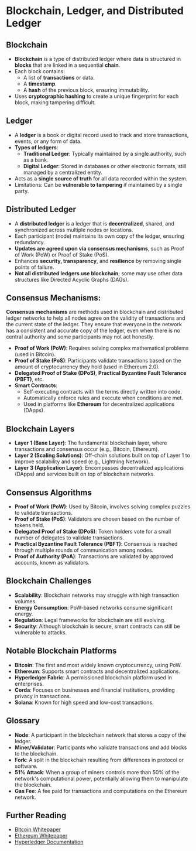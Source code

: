 # Blockchain, Ledger, and Distributed Ledger
##  Blockchain
- **Blockchain** is a type of distributed ledger where data is structured in **blocks** that are linked in a sequential **chain**.
- Each block contains:
  - A list of **transactions** or data.
  - A **timestamp**.
  - A **hash** of the previous block, ensuring immutability.
- Uses **cryptographic hashing** to create a unique fingerprint for each block, making tampering difficult.
##  Ledger
- A **ledger** is a book or digital record used to track and store transactions, events, or any form of data.
- **Types of ledgers**:
  - **Traditional Ledger**: Typically maintained by a single authority, such as a bank.
  - **Digital Ledger**: Stored in databases or other electronic formats, still managed by a centralized entity.
- Acts as a **single source of truth** for all data recorded within the system.
- Limitations: Can be **vulnerable to tampering** if maintained by a single party.

##  Distributed Ledger
- A **distributed ledger** is a ledger that is **decentralized**, shared, and synchronized across multiple nodes or locations.
- Each participant (node) maintains its own copy of the ledger, ensuring redundancy.
- **Updates are agreed upon via consensus mechanisms**, such as Proof of Work (PoW) or Proof of Stake (PoS).
- Enhances **security, transparency**, and **resilience** by removing single points of failure.
- **Not all distributed ledgers use blockchain**; some may use other data structures like Directed Acyclic Graphs (DAGs).



## **Consensus Mechanisms**:
**Consensus mechanisms** are methods used in blockchain and distributed ledger networks to help all nodes agree on the validity of transactions and the current state of the ledger. They ensure that everyone in the network has a consistent and accurate copy of the ledger, even when there is no central authority and some participants may not act honestly.
  - **Proof of Work (PoW)**: Requires solving complex mathematical problems (used in Bitcoin).
  - **Proof of Stake (PoS)**: Participants validate transactions based on the amount of cryptocurrency they hold (used in Ethereum 2.0).
  - **Delegated Proof of Stake (DPoS)**, **Practical Byzantine Fault Tolerance (PBFT)**, etc.
- **Smart Contracts**:
  - Self-executing contracts with the terms directly written into code.
  - Automatically enforce rules and execute when conditions are met.
  - Used in platforms like **Ethereum** for decentralized applications (DApps). 

##  Blockchain Layers
- **Layer 1 (Base Layer)**: The fundamental blockchain layer, where transactions and consensus occur (e.g., Bitcoin, Ethereum).
- **Layer 2 (Scaling Solutions)**: Off-chain solutions built on top of Layer 1 to improve scalability and speed (e.g., Lightning Network).
- **Layer 3 (Application Layer)**: Encompasses decentralized applications (DApps) and services built on top of blockchain networks. 

## Consensus Algorithms
- **Proof of Work (PoW)**: Used by Bitcoin, involves solving complex puzzles to validate transactions.
- **Proof of Stake (PoS)**: Validators are chosen based on the number of tokens held.
- **Delegated Proof of Stake (DPoS)**: Token holders vote for a small number of delegates to validate transactions.
- **Practical Byzantine Fault Tolerance (PBFT)**: Consensus is reached through multiple rounds of communication among nodes.
- **Proof of Authority (PoA)**: Transactions are validated by approved accounts, known as validators.

## Blockchain Challenges
- **Scalability**: Blockchain networks may struggle with high transaction volumes.
- **Energy Consumption**: PoW-based networks consume significant energy.
- **Regulation**: Legal frameworks for blockchain are still evolving.
- **Security**: Although blockchain is secure, smart contracts can still be vulnerable to attacks.

## Notable Blockchain Platforms
- **Bitcoin**: The first and most widely known cryptocurrency, using PoW.
- **Ethereum**: Supports smart contracts and decentralized applications.
- **Hyperledger Fabric**: A permissioned blockchain platform used in enterprises.
- **Corda**: Focuses on businesses and financial institutions, providing privacy in transactions.
- **Solana**: Known for high speed and low-cost transactions.

## Glossary
- **Node**: A participant in the blockchain network that stores a copy of the ledger.
- **Miner/Validator**: Participants who validate transactions and add blocks to the blockchain.
- **Fork**: A split in the blockchain resulting from differences in protocol or software.
- **51% Attack**: When a group of miners controls more than 50% of the network's computational power, potentially allowing them to manipulate the blockchain.
- **Gas Fee**: A fee paid for transactions and computations on the Ethereum network.

## Further Reading
- [Bitcoin Whitepaper](https://bitcoin.org/bitcoin.pdf)
- [Ethereum Whitepaper](https://ethereum.org/en/whitepaper/)
- [Hyperledger Documentation](https://www.hyperledger.org/) 
